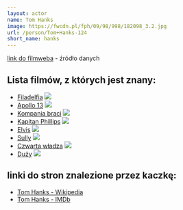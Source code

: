 ```yaml
---
layout: actor
name: Tom Hanks
image: https://fwcdn.pl/fph/09/98/998/182098_3.2.jpg
url: /person/Tom+Hanks-124
short_name: hanks
---
```

[link do filmweba](https://www.filmweb.pl/person/Tom+Hanks-124) - źródło danych

## Lista filmów, z których jest znany:
- [Filadelfia](https://www.filmweb.pl/film/Filadelfia-1993-1222)
![](https://fwcdn.pl/fpo/12/22/1222/8022447_1.7.webp)
- [Apollo 13](https://www.filmweb.pl/film/Apollo+13-1995-1053)
![](https://fwcdn.pl/fpo/10/53/1053/8060944_1.7.webp)
- [Kompania braci](https://www.filmweb.pl/serial/Kompania+braci-2001-35584)
![](https://fwcdn.pl/fpo/55/84/35584/7402986_1.7.webp)
- [Kapitan Phillips](https://www.filmweb.pl/film/Kapitan+Phillips-2013-643366)
![](https://fwcdn.pl/fpo/33/66/643366/7572039_1.7.webp)
- [Elvis](https://www.filmweb.pl/film/Elvis-2022-856764)
![](https://fwcdn.pl/fpo/67/64/856764/8016422_2.7.webp)
- [Sully](https://www.filmweb.pl/film/Sully-2016-746389)
![](https://fwcdn.pl/fpo/63/89/746389/7768271_2.7.webp)
- [Czwarta władza](https://www.filmweb.pl/film/Czwarta+w%C5%82adza-2017-794705)
![](https://fwcdn.pl/fpo/47/05/794705/7828024_2.7.webp)
- [Duży](https://www.filmweb.pl/film/Du%C5%BCy-1988-5246)
![](https://fwcdn.pl/fpo/52/46/5246/7730754_1.7.webp)


## linki do stron znalezione przez kaczkę:
- [Tom Hanks - Wikipedia](https://en.wikipedia.org/wiki/Tom_Hanks)
- [Tom Hanks - IMDb](https://www.imdb.com/name/nm0000158/)
